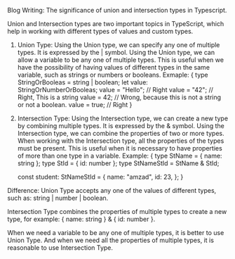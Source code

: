 Blog Writing: The significance of union and intersection types in Typescript.

Union and Intersection types are two important topics in TypeScript, which help in working with different types of values ​​and custom types.

1. Union Type:
Using the Union type, we can specify any one of multiple types. It is expressed by the | symbol.
Using the Union type, we can allow a variable to be any one of multiple types.
This is useful when we have the possibility of having values ​​of different types in the same variable, such as strings or numbers or booleans.
Exmaple: 
{
    type StringOrBooleas = string | boolean;
    let value: StringOrNumberOrBooleas;
    value = "Hello"; // Right
    value = "42";    // Right, This is a string
    value = 42;      // Wrong, because this is not a string or not a boolean.
    value = true;    // Right
}

2. Intersection Type:
Using the Intersection type, we can create a new type by combining multiple types. It is expressed by the & symbol.
Using the Intersection type, we can combine the properties of two or more types.
When working with the Intersection type, all the properties of the types must be present.
This is useful when it is necessary to have properties of more than one type in a variable.
Example:
{
    type StName = { name: string };
    type StId = { id: number };
    type StNameStId = StName & StId;

    const student: StNameStId = {
    name: "amzad",
    id: 23,
    };
}


Difference:
Union Type accepts any one of the values ​​of different types, such as: string | number | boolean.

Intersection Type combines the properties of multiple types to create a new type, for example: { name: string } & { id: number }.


When we need a variable to be any one of multiple types, it is better to use Union Type. And when we need all the properties of multiple types, it is reasonable to use Intersection Type.